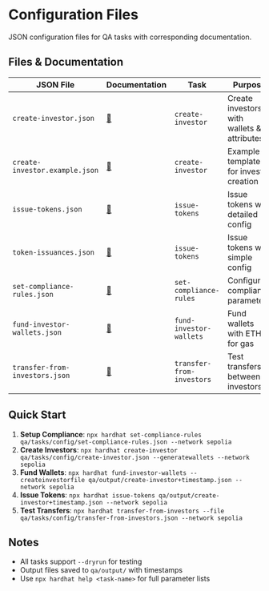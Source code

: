 # Configuration Files

JSON configuration files for QA tasks with corresponding documentation.

## Files & Documentation

| JSON File | Documentation | Task | Purpose |
|-----------|---------------|------|---------|
| `create-investor.json` | [📖](create-investor.md) | `create-investor` | Create investors with wallets & attributes |
| `create-investor.example.json` | [📖](create-investor.example.md) | `create-investor` | Example template for investor creation |
| `issue-tokens.json` | [📖](issue-tokens.md) | `issue-tokens` | Issue tokens with detailed config |
| `token-issuances.json` | [📖](issue-tokens.md) | `issue-tokens` | Issue tokens with simple config |
| `set-compliance-rules.json` | [📖](set-compliance-rules.md) | `set-compliance-rules` | Configure compliance parameters |
| `fund-investor-wallets.json` | [📖](fund-investor-wallets.md) | `fund-investor-wallets` | Fund wallets with ETH for gas |
| `transfer-from-investors.json` | [📖](transfer-from-investors.md) | `transfer-from-investors` | Test transfers between investors |

## Quick Start

1. **Setup Compliance**: `npx hardhat set-compliance-rules qa/tasks/config/set-compliance-rules.json --network sepolia`
2. **Create Investors**: `npx hardhat create-investor qa/tasks/config/create-investor.json --generatewallets --network sepolia`
3. **Fund Wallets**: `npx hardhat fund-investor-wallets --createinvestorfile qa/output/create-investor+timestamp.json --network sepolia`
4. **Issue Tokens**: `npx hardhat issue-tokens qa/output/create-investor+timestamp.json --network sepolia`
5. **Test Transfers**: `npx hardhat transfer-from-investors --file qa/tasks/config/transfer-from-investors.json --network sepolia`

## Notes
- All tasks support `--dryrun` for testing
- Output files saved to `qa/output/` with timestamps
- Use `npx hardhat help <task-name>` for full parameter lists

